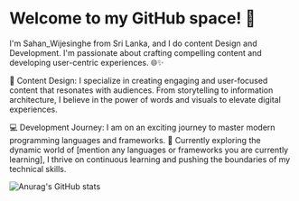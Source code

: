 # Welcome to my GitHub space! 👋
I'm Sahan_Wijesinghe from Sri Lanka, and I do content Design and Development.
I'm passionate about crafting compelling content and developing user-centric experiences. 🌐✨

🎨 Content Design:
I specialize in creating engaging and user-focused content that resonates with audiences. From storytelling to information architecture, I believe in the power of words and visuals to elevate digital experiences.

💻 Development Journey:
I am on an exciting journey to master modern programming languages and frameworks. 🚀 Currently exploring the dynamic world of [mention any languages or frameworks you are currently learning], I thrive on continuous learning and pushing the boundaries of my technical skills.

![Anurag's GitHub stats](https://github-readme-stats.vercel.app/api?username=sahan-23&theme=dark&show_icons=true)

